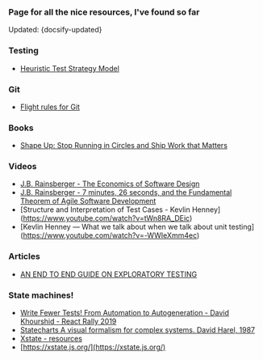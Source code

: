 ### Page for all the nice resources, I've found so far

Updated: {docsify-updated}


### Testing
- [Heuristic Test Strategy Model](https://www.satisfice.com/download/heuristic-test-strategy-model)

### Git

- [Flight rules for Git](https://github.com/k88hudson/git-flight-rules)


### Books

- [Shape Up: Stop Running in Circles and Ship Work that Matters](https://basecamp.com/shapeup/shape-up.pdf)

### Videos

- [J.B. Rainsberger - The Economics of Software Design](https://www.youtube.com/watch?v=TQ9rng6YFeY)
- [J.B. Rainsberger - 7 minutes, 26 seconds, and the Fundamental Theorem of Agile Software Development](https://www.youtube.com/watch?v=WSes_PexXcA)
- [Structure and Interpretation of Test Cases - Kevlin Henney] (https://www.youtube.com/watch?v=tWn8RA_DEic)
- [Kevlin Henney — What we talk about when we talk about unit testing] (https://www.youtube.com/watch?v=-WWIeXmm4ec)

### Articles

- [AN END TO END GUIDE ON EXPLORATORY TESTING](https://theqaconnection.com/2020/09/08/an-end-to-end-guide-on-exploratory-testing/)


### State machines!

- [Write Fewer Tests! From Automation to Autogeneration - David Khourshid - React Rally 2019](https://www.youtube.com/watch?v=tpNmPKjPSFQ)
- [Statecharts A visual formalism for complex systems. David Harel, 1987](https://campus.ingenieria.uner.edu.ar/pluginfile.php/23023/mod_resource/content/1/Modulo_11_Statecharts%20A%20visual%20formalism%20for%20complex%20systems.pdf)
- [Xstate - resources](https://xstate.js.org/docs/about/resources.html#courses)
- [https://xstate.js.org/](https://xstate.js.org/)
